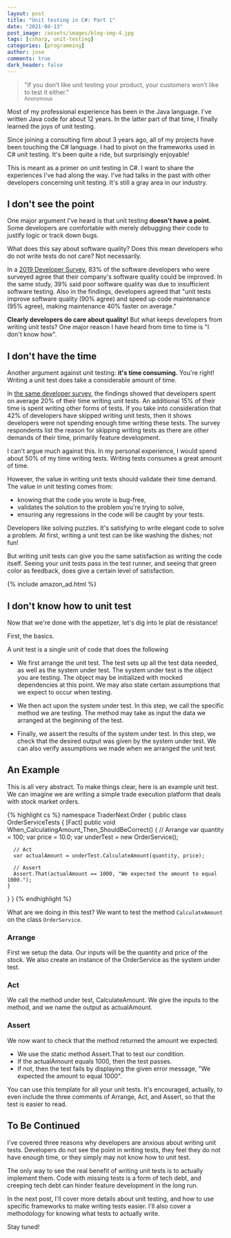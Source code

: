 ```yaml
---
layout: post
title: "Unit testing in C#: Part 1"
date: "2021-04-13"
post_image: /assets/images/blog-img-4.jpg
tags: [csharp, unit-testing]
categories: [programming]
author: jose
comments: true
dark_header: false
---
```


<!-- prettier-ignore-start -->
> "If you don’t like unit testing your product, your customers won’t like to
> test it either."<br/>
> <small>Anonymous</small>
<!-- prettier-ignore-end -->

Most of my professional experience has been in the Java language. I've written
Java code for about 12 years. In the latter part of that time, I finally
learned the joys of unit testing.

Since joining a consulting firm about 3 years ago, all of my projects have
been touching the C# language. I had to pivot on the frameworks used in C#
unit testing. It's been quite a ride, but surprisingly enjoyable!

This is meant as a primer on unit testing in C#. I want to share the
experiences I've had along the way. I've had talks in the past with other
developers concerning unit testing. It's still a gray area in our industry.

## I don't see the point

One major argument I've heard is that unit testing
**doesn't have a point.** Some developers are comfortable with
merely debugging their code to justify logic or track down bugs.

What does this say about software quality? Does this mean developers who do
not write tests do not care? Not necessarily.

In a [2019 Developer Survey](https://www.diffblue.com/Education/research_papers/2019-diffblue-developer-survey/), 83% of the software developers who were surveyed agree that their company's
software quality could be improved. In the same study, 39% said poor software
quality was due to insufficient software testing. Also in the findings,
developers agreed that "unit tests improve software quality (90% agree) and
speed up code maintenance (95% agree), making maintenance 40% faster on
average."

**Clearly developers do care about quality!** But what keeps
developers from writing unit tests? One major reason I have heard from time to
time is "I don't know how".

## I don't have the time

Another argument against unit testing:
**it's time consuming.** You're right! Writing a unit test does
take a considerable amount of time.

In [the same developer survey](https://www.diffblue.com/Education/research_papers/2019-diffblue-developer-survey/), the findings showed that developers spent on average 20% of their time
writing unit tests. An additional 15% of their time is spent writing other
forms of tests. If you take into consideration that 42% of developers have
skipped writing unit tests, then it shows developers were not spending enough
time writing these tests. The survey respondents list the reason for skipping
writing tests as there are other demands of their time, primarily feature
development.

I can't argue much against this. In my personal experience, I would spend
about 50% of my time writing tests. Writing tests consumes a great amount of
time.

However, the value in writing unit tests should validate their time demand.
The value in unit testing comes from:

- knowing that the code you wrote is bug-free,
- validates the solution to the problem you're trying to solve,
- ensuring any regressions in the code will be caught by your tests.

Developers like solving puzzles. It's satisfying to write elegant code to
solve a problem. At first, writing a unit test can be like washing the dishes;
not fun!

But writing unit tests can give you the same satisfaction as writing the code
itself. Seeing your unit tests pass in the test runner, and seeing that green
color as feedback, does give a certain level of satisfaction.

{% include amazon_ad.html %}

## I don't know how to unit test

Now that we're done with the appetizer, let's dig into le plat de résistance!

First, the basics.

A unit test is a single unit of code that does the following

- We first arrange the unit test. The test sets up all the test data needed, as well as the system under test. The system under test is the object you are testing. The object may be initialized with mocked dependencies at this point. We may also state certain assumptions that we expect to occur when testing.

- We then act upon the system under test. In this step, we call the specific method we are testing. The method may take as input the data we arranged at the beginning of the test.

- Finally, we assert the results of the system under test. In this step, we check that the desired output was given by the system under test. We can also verify assumptions we made when we arranged the unit test.

## An Example

This is all very abstract. To make things clear, here is an example unit test.
We can imagine we are writing a simple trade execution platform that deals
with stock market orders.

<!-- prettier-ignore-start -->
{% highlight cs %}
namespace TraderNext.Order
{
  public class OrderServiceTests
  {
    [Fact]
    public void When_CalculatingAmount_Then_ShouldBeCorrect()
    {
      // Arrange
      var quantity = 100;
      var price = 10.0;
      var underTest = new OrderService();

      // Act
      var actualAmount = underTest.CalculateAmount(quantity, price);

      // Assert
      Assert.That(actualAmount == 1000, "We expected the amount to equal 1000.");
    }
  }
}
{% endhighlight %}
<!-- prettier-ignore-end -->

What are we doing in this test? We want to test the method
`CalculateAmount` on the class `OrderService`.

### Arrange

First we setup the data. Our inputs will be the quantity and price of the
stock. We also create an instance of the OrderService as the system under
test.

### Act

We call the method under test, CalculateAmount. We give the inputs to the
method, and we name the output as actualAmount.

### Assert

We now want to check that the method returned the amount we expected.

- We use the static method Assert.That to test our condition.
- If the actualAmount equals 1000, then the test passes.
- If not, then the test fails by displaying the given error message, "We expected the amount to equal 1000".

You can use this template for all your unit tests. It's encouraged, actually,
to even include the three comments of Arrange, Act, and Assert, so that the
test is easier to read.

## To Be Continued

I've covered three reasons why developers are anxious about writing unit
tests. Developers do not see the point in writing tests, they feel they do not
have enough time, or they simply may not know how to unit test.

The only way to see the real benefit of writing unit tests is to actually
implement them. Code with missing tests is a form of tech debt, and creeping
tech debt can hinder feature development in the long run.

In the next post, I'll cover more details about unit testing, and how
to use specific frameworks to make writing tests easier. I'll also cover a
methodology for knowing what tests to actually write.

Stay tuned!
